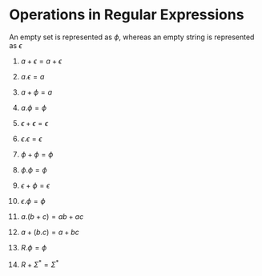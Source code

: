 # Operations in Regular Expressions

An empty set is represented as $\phi$, whereas an empty string is represented
as $\epsilon$

1. $a + \epsilon = a + \epsilon$

2. $a . \epsilon = a$

3. $a + \phi = a$

4. $a . \phi = \phi$

5. $\epsilon + \epsilon = \epsilon$

6. $\epsilon . \epsilon = \epsilon$

7. $\phi + \phi = \phi$

8. $\phi . \phi = \phi$

9. $\epsilon + \phi = \epsilon$

10. $\epsilon . \phi = \phi$

11. $a . (b + c) = ab + ac$

12. $a + (b . c) = a + bc$

13. $R . \phi = \phi$

14. $R + \Sigma^* = \Sigma^*$
